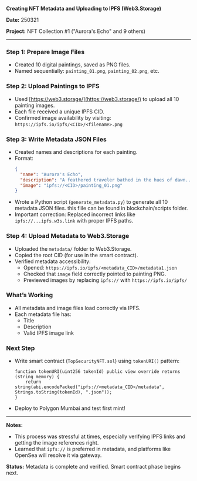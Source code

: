 **Creating NFT Metadata and Uploading to IPFS (Web3.Storage)**

**Date:** 250321

**Project:** NFT Collection #1 ("Aurora's Echo" and 9 others)

---

### Step 1: Prepare Image Files
- Created 10 digital paintings, saved as PNG files.
- Named sequentially: `painting_01.png`, `painting_02.png`, etc.

### Step 2: Upload Paintings to IPFS
- Used [https://web3.storage/](https://web3.storage/) to upload all 10 painting images.
- Each file received a unique IPFS CID.
- Confirmed image availability by visiting:
  `https://ipfs.io/ipfs/<CID>/<filename>.png`

### Step 3: Write Metadata JSON Files
- Created names and descriptions for each painting.
- Format:
  ```json
  {
    "name": "Aurora's Echo",
    "description": "A feathered traveler bathed in the hues of dawn...",
    "image": "ipfs://<CID>/painting_01.png"
  }
  ```
- Wrote a Python script (`generate_metadata.py`) to generate all 10 metadata JSON files. this fiile can be found in blockchain/scripts folder.
- Important correction: Replaced incorrect links like `ipfs://...ipfs.w3s.link` with proper IPFS paths.

### Step 4: Upload Metadata to Web3.Storage
- Uploaded the `metadata/` folder to Web3.Storage.
- Copied the root CID (for use in the smart contract).
- Verified metadata accessibility:
  - Opened: `https://ipfs.io/ipfs/<metadata_CID>/metadata1.json`
  - Checked that `image` field correctly pointed to painting PNG.
  - Previewed images by replacing `ipfs://` with `https://ipfs.io/ipfs/`

### What’s Working 
- All metadata and image files load correctly via IPFS.
- Each metadata file has:
  - Title
  - Description
  - Valid IPFS image link

### Next Step
- Write smart contract (`TopSecurityNFT.sol`) using `tokenURI()` pattern:
  ```solidity
  function tokenURI(uint256 tokenId) public view override returns (string memory) {
      return string(abi.encodePacked("ipfs://<metadata_CID>/metadata", Strings.toString(tokenId), ".json"));
  }
  ```
- Deploy to Polygon Mumbai and test first mint!

---

**Notes:**
- This process was stressful at times, especially verifying IPFS links and getting the image references right.
- Learned that `ipfs://` is preferred in metadata, and platforms like OpenSea will resolve it via gateway.

**Status:** Metadata is complete and verified. Smart contract phase begins next.

